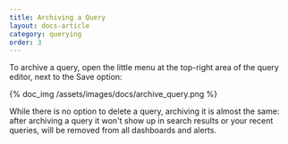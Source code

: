 ```yaml
---
title: Archiving a Query
layout: docs-article
category: querying
order: 3
---
```


To archive a query, open the little menu at the top-right area of the query editor, next to the Save option:

{% doc_img /assets/images/docs/archive_query.png %}

While there is no option to delete a query, archiving it is almost the same: after archiving a query it won't show up in search results or your recent queries, will be removed from all dashboards and alerts.
